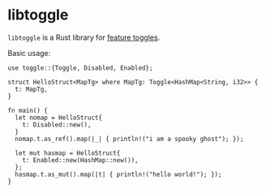 # libtoggle

`libtoggle` is a Rust library for [feature toggles](http://martinfowler.com/bliki/FeatureToggle.html).

Basic usage:
```
use toggle::{Toggle, Disabled, Enabled};

struct HelloStruct<MapTg> where MapTg: Toggle<HashMap<String, i32>> {
  t: MapTg,
}

fn main() {
  let nomap = HelloStruct{
    t: Disabled::new(),
  }
  nomap.t.as_ref().map(|_| { println!("i am a spooky ghost"); });

  let mut hasmap = HelloStruct{
    t: Enabled::new(HashMap::new()),
  };
  hasmap.t.as_mut().map(|t| { println!("hello world!"); });
}
```
